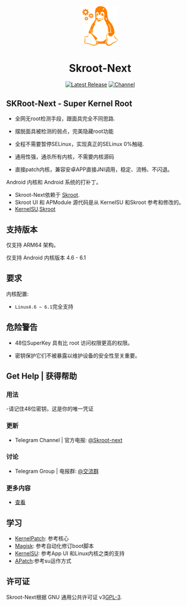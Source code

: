 <div align="center">
<img src="https://github.com/zh-sc/Skroot-Next/blob/main/docr/ipc_home/icr_skroot.png" style="width: 96px;" alt="logo">
<h1 align="center">Skroot-Next</h1>

[![Latest Release](https://img.shields.io/github/v/release/zh-sc/Skroot-Next?label=Release&logo=github)](https://github.com/zh-sc/Skroot-Next/releases/latest)
[![Channel](https://img.shields.io/badge/Follow-Telegram-blue.svg?logo=telegram)](https://t.me/APatchGroup)

</div>

## SKRoot-Next - Super Kernel Root
- 全网无root检测手段，跟面具完全不同思路.

- 摆脱面具被检测的弱点，完美隐藏root功能
- 全程不需要暂停SELinux，实现真正的SELinux  0%触碰.
- 通用性强，通杀所有内核，不需要内核源码
- 直接patch内核，兼容安卓APP直接JNI调用，稳定、流畅、不闪退。

Android 内核和 Android 系统的打补丁。


- Skroot-Next依赖于 [Skroot](https://github.com/bmax121/KernelPatch/).
- Skroot UI 和 APModule 源代码是从 KernelSU 和Skroot 参考和修改的。
-  [KernelSU](https://github.com/tiann/KernelSU).[Skroot](https://github.com/abcz316/SKRoot-linuxKernelRoot)

## 支持版本
仅支持 ARM64 架构。

仅支持 Android 内核版本 4.6 - 6.1
## 要求

内核配置:

- `Linux4.6 ~ 6.1`完全支持

## 危险警告

- 48位SuperKey 具有比 root 访问权限更高的权限。

- 密钥保护它们不被暴露以维护设备的安全性至关重要。



## Get Help | 获得帮助

### 用法
-请记住48位密钥，这是你的唯一凭证

### 更新

- Telegram Channel | 官方电报: [@Skroot-next](https://t.me/Skroot_Next)

### 讨论

- Telegram Group | 电报群: [@交流群](https://t.me/skroot_Next_chat)

### 更多内容

- [查看](docs/)

## 学习

- [KernelPatch](https://github.com/bmax121/KernelPatch/): 参考核心
- [Magisk](https://github.com/topjohnwu/Magisk): 参考自动化修订boot脚本
- [KernelSU](https://github.com/tiann/KernelSU): 参考App UI 和Linux内核之类的支持
- [APatch](https://github.com/bmax121/APatch):参考su运作方式
## 许可证

Skroot-Next根据 GNU 通用公共许可证 v3[GPL-3](http://www.gnu.org/copyleft/gpl.html).
